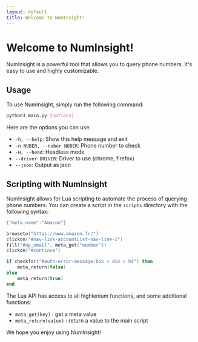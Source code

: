 ```yaml
---
layout: default
title: Welcome to NumInsight!
---
```


# Welcome to NumInsight!

NumInsight is a powerful tool that allows you to query phone numbers. It's easy to use and highly customizable.

## Usage

To use NumInsight, simply run the following command:

```bash
python3 main.py [options]
```

Here are the options you can use:

- `-h, --help`: Show this help message and exit
- `-n NUBER, --nuber NUBER`: Phone number to check
- `-H, --head`: Headless mode
- `--driver DRIVER`: Driver to use (chrome, firefox)
- `--json`: Output as json

## Scripting with NumInsight

NumInsight allows for Lua scripting to automate the process of querying phone numbers. You can create a script in the `scripts` directory with the following syntax:

```lua
{"meta_name":"Amazon"}

browseto("https://www.amazon.fr/")
clickon("#nav-link-accountList-nav-line-1")
fill("#ap_email", meta_get("number"))
clickon("#continue")

if checkfor("#auth-error-message-box > div > h4") then
    meta_return(false)
else
    meta_return(true)
end
```

The Lua API has access to all highlenium functions, and some additional functions:
* `meta_get(key)` : get a meta value
* `meta_return(value)` : return a value to the main script

We hope you enjoy using NumInsight!
